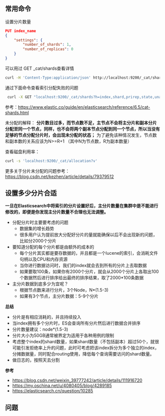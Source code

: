 ## 常用命令

设置分片数量

```json
PUT index_name
{
    "settings": {
    	"number_of_shards": 1,
    	"number_of_replicas": 0 
	}
}
```

可以用过 GET _cat/shards查看详情

```bash
curl -H 'Content-Type:application/json' http://localhost:9200/_cat/shards/my_index
```

通过下面命令查看索引分配失败的问题

```bash
 curl -X GET "localhost:9200/_cat/shards?h=index,shard,prirep,state,unassigned.reason"
```

参考：https://www.elastic.co/guide/en/elasticsearch/reference/6.5/cat-shards.html

未分配的解释：
**分片数目过多，而节点数不足，主节点不会将主分片和副本分片分配至同一个节点，同样，也不会将两个副本节点分配到同一个节点，所以当没有足够的节点分配分片时，会出现未分配的状态；**
为了避免该种情况发生，节点数和副本数的关系应该为N>=R+1 （其中N为节点数，R为副本数量）

查看磁盘利用率：
```bash
curl -s 'localhost:9200/_cat/allocation?v'
```

更多关于分片未分配的问题参考：https://blog.csdn.net/kezhen/article/details/79379512



## 设置多少分片合适

**一旦在Elasticsearch中将索引的分片设置好后，主分片数量在集群中是不能进行修改的，即便是你发现主分片数量不合理也无法调整。**

- 分配分片时主要要考虑的问题
  - 数据集的增长趋势
  - 很多用户认为提前放大分配好分片的量就能确保以后不会出现新的问题，比如分2000个分片
- 要知道分配的每个分片都是由额外的成本的
  - 每个分片其实都是要存数据的，并且都是一个lucene的索引，会消耗文件句柄以及CPU和内存资源
  - 当你进行数据访问时，我们的index就会去到所有的分片上去取数据
  - 如果要取100条，如果你有2000个分片，就会从2000个分片上各取出100个数据然后进行排序给出最终的排序结果，取了2000*100条数据
- 主分片数据到底多少为宜呢？
  - 根据节点数来进行分片，3个Node，N*(1.5-3)
  - 如果有3个节点，主分片数据：5-9个分片

**总结**

- 分片是有相应消耗的，并且持续投入
- 当index拥有多个分片时，ES会查询所有分片然后进行数据合并排序
- 分片数量建议：node*(1.5-3)
- 分片大小为50GB通常被界定为适用于各种用例的限制
- 考虑整个index的shard数量，如果shard数量（不包括副本）超过50个，就很可能引发拒绝率上升的问题，此时可考虑把该index拆分为多个独立的index，分摊数据量，同时配合routing使用，降低每个查询需要访问的shard数量。
- 做日志的，按照天去分割

**参考**

- <https://blog.csdn.net/weixin_39777242/article/details/111916720>
- <https://my.oschina.net/u/4080405/blog/4289185>
- <https://elasticsearch.cn/question/10285>



## 问题

